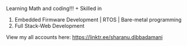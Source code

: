 Learning Math and coding!!! + Skilled in 

1. Embedded Firmware Development | RTOS | Bare-metal programming
2. Full Stack-Web Development

View my all accounts here: 
https://linktr.ee/sharanu.dibbadamani
